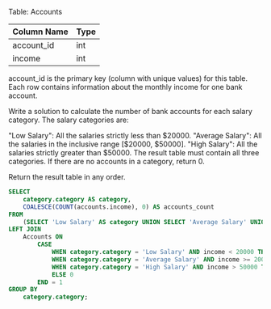 Table: Accounts

| Column Name | Type |
|-------------|------|
| account_id  | int  |
| income      | int  |

account_id is the primary key (column with unique values) for this table.
Each row contains information about the monthly income for one bank account.
 

Write a solution to calculate the number of bank accounts for each salary category. The salary categories are:

"Low Salary": All the salaries strictly less than $20000.
"Average Salary": All the salaries in the inclusive range [$20000, $50000].
"High Salary": All the salaries strictly greater than $50000.
The result table must contain all three categories. If there are no accounts in a category, return 0.

Return the result table in any order.


```sql
SELECT 
    category.category AS category,
    COALESCE(COUNT(accounts.income), 0) AS accounts_count
FROM 
    (SELECT 'Low Salary' AS category UNION SELECT 'Average Salary' UNION SELECT 'High Salary') AS category
LEFT JOIN 
    Accounts ON 
        CASE 
            WHEN category.category = 'Low Salary' AND income < 20000 THEN 1
            WHEN category.category = 'Average Salary' AND income >= 20000 AND income <= 50000 THEN 1
            WHEN category.category = 'High Salary' AND income > 50000 THEN 1
            ELSE 0
        END = 1
GROUP BY 
    category.category;

```